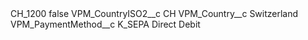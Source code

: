 <?xml version="1.0" encoding="UTF-8"?>
<CustomMetadata xmlns="http://soap.sforce.com/2006/04/metadata" xmlns:xsi="http://www.w3.org/2001/XMLSchema-instance" xmlns:xsd="http://www.w3.org/2001/XMLSchema">
    <label>CH_1200</label>
    <protected>false</protected>
    <values>
        <field>VPM_CountryISO2__c</field>
        <value xsi:type="xsd:string">CH</value>
    </values>
    <values>
        <field>VPM_Country__c</field>
        <value xsi:type="xsd:string">Switzerland</value>
    </values>
    <values>
        <field>VPM_PaymentMethod__c</field>
        <value xsi:type="xsd:string">K_SEPA Direct Debit</value>
    </values>
</CustomMetadata>
